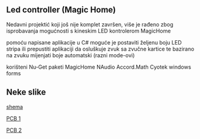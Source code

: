 Led controller (Magic Home)
---
Nedavni projektić koji još nije komplet završen, više je rađeno zbog isprobavanja mogućnosti s kineskim LED kontrolerom MagicHome

pomoću napisane aplikacije u C# moguće je postaviti željenu boju LED stripa ili prepustiti aplikaciji da osluškuje zvuk sa zvučne kartice te bazirano na zvuku mijenjati boje automatski (razni mode-ovi)

korišteni Nu-Get paketi
MagicHome
NAudio
Accord.Math
Cyotek windows forms 



Neke slike
---
[shema](/Screenshot_1.png)

[PCB 1](Screenshot_2.png)

[PCB 2](./Screenshot_3.png)
